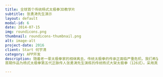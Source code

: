 ```yaml
---
title: 全球首个传统杨式太极拳3D教学片
subtitle: 张勇涛先生演示
layout: default
modal-id: 6
date: 2014-07-15
img: roundicons.png
thumbnail: roundicons-thumbnail.png
alt: image-alt
project-date: 2016
client: Start 何宇清
category: APP开发
description: 随着老一辈太极拳家的相继离去，传统太极拳的传承正面临严重危机，我们希望能为保持太极拳这一中华瑰宝的原有风貌留下珍贵资料，使后辈学有所本、学有所规、学有所成。于是有了一个想法，为健在的太极拳大师留下3D动作捕捉数据。借助这些数据，可以精准展现太极拳动作中的身体方位，角度，运动轨迹及细节变化。
首期作品为杨式太极拳第五代正脉传人张勇涛先生演练的传统杨式大架太极拳（126式）。采用真人动作捕捉，所有动作数据都基于张勇涛老师本人所演练。APP版等待发布。

---
```

